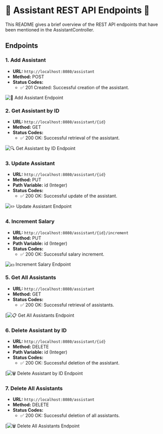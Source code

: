 # 🤖 Assistant REST API Endpoints 🚀

This README gives a brief overview of the REST API endpoints that have been mentioned in the AssistantController.

## Endpoints

### 1. Add Assistant
- **URL:** `http://localhost:8080/assistant`
- **Method:** POST
- **Status Codes:** 
    - ✅ 201 Created: Successful creation of the assistant.

![👋 Add Assistant Endpoint]()

### 2. Get Assistant by ID
- **URL:** `http://localhost:8080/assistant/{id}`
- **Method:** GET
- **Status Codes:** 
    - ✅ 200 OK: Successful retrieval of the assistant.

![🔍 Get Assistant by ID Endpoint](https://private-user-images.githubusercontent.com/140900337/329245745-0d3ec52e-97a4-4f23-a88f-17b74dc06ce2.png?jwt=eyJhbGciOiJIUzI1NiIsInR5cCI6IkpXVCJ9.eyJpc3MiOiJnaXRodWIuY29tIiwiYXVkIjoicmF3LmdpdGh1YnVzZXJjb250ZW50LmNvbSIsImtleSI6ImtleTUiLCJleHAiOjE3MTUyNTgzNDIsIm5iZiI6MTcxNTI1ODA0MiwicGF0aCI6Ii8xNDA5MDAzMzcvMzI5MjQ1NzQ1LTBkM2VjNTJlLTk3YTQtNGYyMy1hODhmLTE3Yjc0ZGMwNmNlMi5wbmc_WC1BbXotQWxnb3JpdGhtPUFXUzQtSE1BQy1TSEEyNTYmWC1BbXotQ3JlZGVudGlhbD1BS0lBVkNPRFlMU0E1M1BRSzRaQSUyRjIwMjQwNTA5JTJGdXMtZWFzdC0xJTJGczMlMkZhd3M0X3JlcXVlc3QmWC1BbXotRGF0ZT0yMDI0MDUwOVQxMjM0MDJaJlgtQW16LUV4cGlyZXM9MzAwJlgtQW16LVNpZ25hdHVyZT00ZDM5MzRiNGU1OGJiM2NlYzcxOWE4MDlhZDY3MmYwYTExZWI2YzY3MDQ0N2YyODhiNjAyMzA3ZWFmZjhmMDM5JlgtQW16LVNpZ25lZEhlYWRlcnM9aG9zdCZhY3Rvcl9pZD0wJmtleV9pZD0wJnJlcG9faWQ9MCJ9.YqSWJ2kdQhNbjvkzoKQituH_Di1dzU4xeFtDQvBdHl0)

### 3. Update Assistant
- **URL:** `http://localhost:8080/assistant/{id}`
- **Method:** PUT
- **Path Variable:** id (Integer)
- **Status Codes:** 
    - ✅ 200 OK: Successful update of the assistant.

![✏️ Update Assistant Endpoint](https://private-user-images.githubusercontent.com/140900337/329245718-c49d996e-c136-4dfd-817b-3e598de5619c.png?jwt=eyJhbGciOiJIUzI1NiIsInR5cCI6IkpXVCJ9.eyJpc3MiOiJnaXRodWIuY29tIiwiYXVkIjoicmF3LmdpdGh1YnVzZXJjb250ZW50LmNvbSIsImtleSI6ImtleTUiLCJleHAiOjE3MTUyNTgzNDIsIm5iZiI6MTcxNTI1ODA0MiwicGF0aCI6Ii8xNDA5MDAzMzcvMzI5MjQ1NzE4LWM0OWQ5OTZlLWMxMzYtNGRmZC04MTdiLTNlNTk4ZGU1NjE5Yy5wbmc_WC1BbXotQWxnb3JpdGhtPUFXUzQtSE1BQy1TSEEyNTYmWC1BbXotQ3JlZGVudGlhbD1BS0lBVkNPRFlMU0E1M1BRSzRaQSUyRjIwMjQwNTA5JTJGdXMtZWFzdC0xJTJGczMlMkZhd3M0X3JlcXVlc3QmWC1BbXotRGF0ZT0yMDI0MDUwOVQxMjM0MDJaJlgtQW16LUV4cGlyZXM9MzAwJlgtQW16LVNpZ25hdHVyZT0xZTFmNmEwNTNjYTFhN2Y0MjMwYTJhZTUxMzU0Y2E3NTBjZWZlM2ZkNjI1YzBmODBlNjI5ZThjYmM1NGQ0MGQ2JlgtQW16LVNpZ25lZEhlYWRlcnM9aG9zdCZhY3Rvcl9pZD0wJmtleV9pZD0wJnJlcG9faWQ9MCJ9.wZEHOgeeKQg4MXd6i979D4Ygm5k-AQ-aSBWWUBsx3Rc)

### 4. Increment Salary
- **URL:** `http://localhost:8080/assistant/{id}/increment`
- **Method:** PUT
- **Path Variable:** id (Integer)
- **Status Codes:** 
    - ✅ 200 OK: Successful salary increment.

![💵 Increment Salary Endpoint](https://private-user-images.githubusercontent.com/140900337/329245766-08c7153d-eda4-4b13-b584-3476e3ff528b.png?jwt=eyJhbGciOiJIUzI1NiIsInR5cCI6IkpXVCJ9.eyJpc3MiOiJnaXRodWIuY29tIiwiYXVkIjoicmF3LmdpdGh1YnVzZXJjb250ZW50LmNvbSIsImtleSI6ImtleTUiLCJleHAiOjE3MTUyNTgzNDIsIm5iZiI6MTcxNTI1ODA0MiwicGF0aCI6Ii8xNDA5MDAzMzcvMzI5MjQ1NzY2LTA4YzcxNTNkLWVkYTQtNGIxMy1iNTg0LTM0NzZlM2ZmNTI4Yi5wbmc_WC1BbXotQWxnb3JpdGhtPUFXUzQtSE1BQy1TSEEyNTYmWC1BbXotQ3JlZGVudGlhbD1BS0lBVkNPRFlMU0E1M1BRSzRaQSUyRjIwMjQwNTA5JTJGdXMtZWFzdC0xJTJGczMlMkZhd3M0X3JlcXVlc3QmWC1BbXotRGF0ZT0yMDI0MDUwOVQxMjM0MDJaJlgtQW16LUV4cGlyZXM9MzAwJlgtQW16LVNpZ25hdHVyZT01MDhiM2I2ZDg4NTNmNWE0YjJiNjhlYmQ1YjhhNTk4YzI1OTVmMDFjOTI5MGU1ODMzNjliMzNiN2YyMzQ1ODQ0JlgtQW16LVNpZ25lZEhlYWRlcnM9aG9zdCZhY3Rvcl9pZD0wJmtleV9pZD0wJnJlcG9faWQ9MCJ9.kZNOhfnQ8pauoWSQarTUrLgZHdRiujLJTGjNJtRPXbc)

### 5. Get All Assistants
- **URL:** `http://localhost:8080/assistant`
- **Method:** GET
- **Status Codes:** 
    - ✅ 200 OK: Successful retrieval of assistants.

[![📋 Get All Assistants Endpoint](https://private-user-images.githubusercontent.com/140900337/329245735-30c9462d-55c6-4d99-b948-b06f4bdf16d1.png?jwt=eyJhbGciOiJIUzI1NiIsInR5cCI6IkpXVCJ9.eyJpc3MiOiJnaXRodWIuY29tIiwiYXVkIjoicmF3LmdpdGh1YnVzZXJjb250ZW50LmNvbSIsImtleSI6ImtleTUiLCJleHAiOjE3MTUyNTgzNDIsIm5iZiI6MTcxNTI1ODA0MiwicGF0aCI6Ii8xNDA5MDAzMzcvMzI5MjQ1NzM1LTMwYzk0NjJkLTU1YzYtNGQ5OS1iOTQ4LWIwNmY0YmRmMTZkMS5wbmc_WC1BbXotQWxnb3JpdGhtPUFXUzQtSE1BQy1TSEEyNTYmWC1BbXotQ3JlZGVudGlhbD1BS0lBVkNPRFlMU0E1M1BRSzRaQSUyRjIwMjQwNTA5JTJGdXMtZWFzdC0xJTJGczMlMkZhd3M0X3JlcXVlc3QmWC1BbXotRGF0ZT0yMDI0MDUwOVQxMjM0MDJaJlgtQW16LUV4cGlyZXM9MzAwJlgtQW16LVNpZ25hdHVyZT0yNjkyYzZhOTNkNjgxYTM1NDQ0MmY2OTNjZjA1MzQ1ZWYxNDBmOGYyMjRhOTE1ZTE4ZGU1NWZhMzgzZWQ3NThhJlgtQW16LVNpZ25lZEhlYWRlcnM9aG9zdCZhY3Rvcl9pZD0wJmtleV9pZD0wJnJlcG9faWQ9MCJ9.vCSIpMGe1Hmd65wdWlJqH2w7-JN28SN6F9dZopCoMk4)

### 6. Delete Assistant by ID
- **URL:** `http://localhost:8080/assistant/{id}`
- **Method:** DELETE
- **Path Variable:** id (Integer)
- **Status Codes:** 
    - ✅ 200 OK: Successful deletion of the assistant.

[![🗑️ Delete Assistant by ID Endpoint](https://private-user-images.githubusercontent.com/140900337/329245761-642aa8b9-ec98-4f09-b54d-dff408ba6c2f.png?jwt=eyJhbGciOiJIUzI1NiIsInR5cCI6IkpXVCJ9.eyJpc3MiOiJnaXRodWIuY29tIiwiYXVkIjoicmF3LmdpdGh1YnVzZXJjb250ZW50LmNvbSIsImtleSI6ImtleTUiLCJleHAiOjE3MTUyNTgzNDIsIm5iZiI6MTcxNTI1ODA0MiwicGF0aCI6Ii8xNDA5MDAzMzcvMzI5MjQ1NzYxLTY0MmFhOGI5LWVjOTgtNGYwOS1iNTRkLWRmZjQwOGJhNmMyZi5wbmc_WC1BbXotQWxnb3JpdGhtPUFXUzQtSE1BQy1TSEEyNTYmWC1BbXotQ3JlZGVudGlhbD1BS0lBVkNPRFlMU0E1M1BRSzRaQSUyRjIwMjQwNTA5JTJGdXMtZWFzdC0xJTJGczMlMkZhd3M0X3JlcXVlc3QmWC1BbXotRGF0ZT0yMDI0MDUwOVQxMjM0MDJaJlgtQW16LUV4cGlyZXM9MzAwJlgtQW16LVNpZ25hdHVyZT00MDMyMzhiZTRmOWZjYzE1MDllM2E5ZTk0ZDRlMmEzNzM4OTk3MGZjZjM5MzVlOTkxYzY3MTM1YzlmNDcxN2E4JlgtQW16LVNpZ25lZEhlYWRlcnM9aG9zdCZhY3Rvcl9pZD0wJmtleV9pZD0wJnJlcG9faWQ9MCJ9.n0Dw7IRaE4oWTGezeEL8X_egpKo7yXyKJzVlO97WHKk)

### 7. Delete All Assistants
- **URL:** `http://localhost:8080/assistant`
- **Method:** DELETE
- **Status Codes:** 
    - ✅ 200 OK: Successful deletion of all assistants.

[![🗑️ Delete All Assistants Endpoint](https://private-user-images.githubusercontent.com/140900337/329245755-902c90b8-c913-4548-a666-9f1b0b9ab928.png?jwt=eyJhbGciOiJIUzI1NiIsInR5cCI6IkpXVCJ9.eyJpc3MiOiJnaXRodWIuY29tIiwiYXVkIjoicmF3LmdpdGh1YnVzZXJjb250ZW50LmNvbSIsImtleSI6ImtleTUiLCJleHAiOjE3MTUyNTgzNDIsIm5iZiI6MTcxNTI1ODA0MiwicGF0aCI6Ii8xNDA5MDAzMzcvMzI5MjQ1NzU1LTkwMmM5MGI4LWM5MTMtNDU0OC1hNjY2LTlmMWIwYjlhYjkyOC5wbmc_WC1BbXotQWxnb3JpdGhtPUFXUzQtSE1BQy1TSEEyNTYmWC1BbXotQ3JlZGVudGlhbD1BS0lBVkNPRFlMU0E1M1BRSzRaQSUyRjIwMjQwNTA5JTJGdXMtZWFzdC0xJTJGczMlMkZhd3M0X3JlcXVlc3QmWC1BbXotRGF0ZT0yMDI0MDUwOVQxMjM0MDJaJlgtQW16LUV4cGlyZXM9MzAwJlgtQW16LVNpZ25hdHVyZT0yMWZkZTJlNTRjMmFkMzQ4YWQxMzU2ZDA0MTUyOWM1NzE3Y2JmNzY3NTBkOWJiMTk3NDMwMzA4OGZhMTcwMzZmJlgtQW16LVNpZ25lZEhlYWRlcnM9aG9zdCZhY3Rvcl9pZD0wJmtleV9pZD0wJnJlcG9faWQ9MCJ9.bh5kBhrptsUkR8OTSLcKpcHvFwhm_OSeudWCuDiJoRQ)
